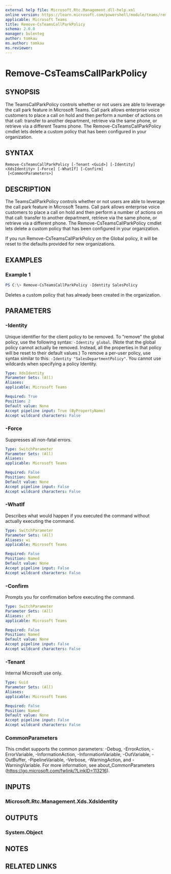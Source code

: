 ```yaml
---
external help file: Microsoft.Rtc.Management.dll-help.xml
online version: https://learn.microsoft.com/powershell/module/teams/remove-csteamscallparkpolicy
applicable: Microsoft Teams
title: Remove-CsTeamsCallParkPolicy
schema: 2.0.0
manager: bulenteg
author: tomkau
ms.author: tomkau
ms.reviewer:
---
```



# Remove-CsTeamsCallParkPolicy

## SYNOPSIS

The TeamsCallParkPolicy controls whether or not users are able to leverage the call park feature in Microsoft Teams.  Call park allows enterprise voice customers to place a call on hold and then perform a number of actions on that call: transfer to another department, retrieve via the same phone, or retrieve via a different Teams phone.  The Remove-CsTeamsCallParkPolicy cmdlet lets delete a custom policy that has been configured in your organization.

## SYNTAX

```
Remove-CsTeamsCallParkPolicy [-Tenant <Guid>] [-Identity] <XdsIdentity> [-Force] [-WhatIf] [-Confirm]
 [<CommonParameters>]
```

## DESCRIPTION
The TeamsCallParkPolicy controls whether or not users are able to leverage the call park feature in Microsoft Teams.  Call park allows enterprise voice customers to place a call on hold and then perform a number of actions on that call: transfer to another department, retrieve via the same phone, or retrieve via a different phone.  The Remove-CsTeamsCallParkPolicy cmdlet lets delete a custom policy that has been configured in your organization.

If you run Remove-CsTeamsCallParkPolicy on the Global policy, it will be reset to the defaults provided for new organizations.

## EXAMPLES

### Example 1
```powershell
PS C:\> Remove-CsTeamsCallParkPolicy -Identity SalesPolicy
```

Deletes a custom policy that has already been created in the organization.

## PARAMETERS

### -Identity
Unique identifier for the client policy to be removed.
To "remove" the global policy, use the following syntax: `-Identity global`.
(Note that the global policy cannot actually be removed.  Instead, all the properties in that policy will be reset to their default values.) To remove a per-user policy, use syntax similar to this: `-Identity "SalesDepartmentPolicy"`.
You cannot use wildcards when specifying a policy Identity.

```yaml
Type: XdsIdentity
Parameter Sets: (All)
Aliases: 
applicable: Microsoft Teams

Required: True
Position: 2
Default value: None
Accept pipeline input: True (ByPropertyName)
Accept wildcard characters: False
```

### -Force
Suppresses all non-fatal errors.

```yaml
Type: SwitchParameter
Parameter Sets: (All)
Aliases: 
applicable: Microsoft Teams

Required: False
Position: Named
Default value: None
Accept pipeline input: False
Accept wildcard characters: False
```

### -WhatIf
Describes what would happen if you executed the command without actually executing the command.

```yaml
Type: SwitchParameter
Parameter Sets: (All)
Aliases: wi
applicable: Microsoft Teams

Required: False
Position: Named
Default value: None
Accept pipeline input: False
Accept wildcard characters: False
```

### -Confirm
Prompts you for confirmation before executing the command.

```yaml
Type: SwitchParameter
Parameter Sets: (All)
Aliases: cf
applicable: Microsoft Teams

Required: False
Position: Named
Default value: None
Accept pipeline input: False
Accept wildcard characters: False
```

### -Tenant
Internal Microsoft use only.

```yaml
Type: Guid
Parameter Sets: (All)
Aliases: 
applicable: Microsoft Teams

Required: False
Position: Named
Default value: None
Accept pipeline input: False
Accept wildcard characters: False
```

### CommonParameters
This cmdlet supports the common parameters: -Debug, -ErrorAction, -ErrorVariable, -InformationAction, -InformationVariable, -OutVariable, -OutBuffer, -PipelineVariable, -Verbose, -WarningAction, and -WarningVariable.
For more information, see about_CommonParameters (https://go.microsoft.com/fwlink/?LinkID=113216).

## INPUTS

### Microsoft.Rtc.Management.Xds.XdsIdentity


## OUTPUTS

### System.Object

## NOTES

## RELATED LINKS
